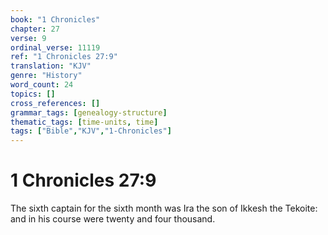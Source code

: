 ```yaml
---
book: "1 Chronicles"
chapter: 27
verse: 9
ordinal_verse: 11119
ref: "1 Chronicles 27:9"
translation: "KJV"
genre: "History"
word_count: 24
topics: []
cross_references: []
grammar_tags: [genealogy-structure]
thematic_tags: [time-units, time]
tags: ["Bible","KJV","1-Chronicles"]
---
```


# 1 Chronicles 27:9

The sixth captain for the sixth month was Ira the son of Ikkesh the Tekoite: and in his course were twenty and four thousand.
